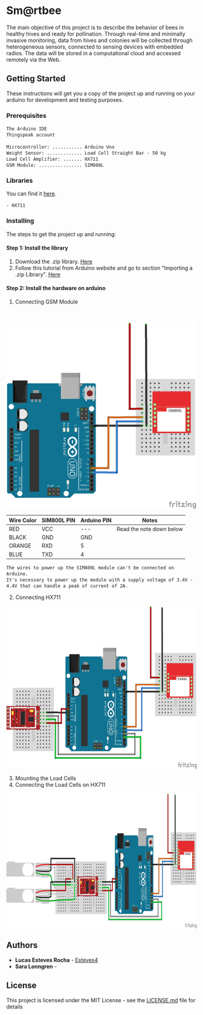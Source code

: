 # Sm@rtbee
The main objective of this project is to describe the behavior of bees in healthy hives and ready for pollination. Through real-time and minimally invasive monitoring, data from hives and colonies will be collected through heterogeneous sensors, connected to sensing devices with embedded radios. The data will be stored in a computational cloud and accessed remotely via the Web.

## Getting Started

These instructions will get you a copy of the project up and running on your arduino for development and testing purposes.

### Prerequisites

```
The Arduino IDE
Thingspeak account

Microcontroller: ........... Arduino Uno
Weight Sensor: ............. Load Cell Straight Bar - 50 kg
Load Cell Amplifier: ....... HX711
GSM Module: ................ SIM800L
```

### Libraries

You can find it [here](Bibliotecas).
```
- HX711
```

### Installing

The steps to get the project up and running:

#### Step 1: Install the library

   1. Download the .zip library. [Here](Bibliotecas)
   2. Follow this tutorial from Arduino website and go to section "Importing a .zip Library". [Here](https://www.arduino.cc/en/Guide/Libraries)

#### Step 2: Install the hardware on arduino

   1. Connecting GSM Module
   
   <p align="center">
      <img width="500" height="492" src="img/Scale_1.jpg">
   </p>
   
   | Wire Color  | SIM800L PIN | Arduino PIN | Notes |
   | ------------- | ------------- | ------------- |------------- |
   | RED  | VCC | --- | Read the note down below |
   | BLACK  | GND  | GND  |
   | ORANGE  | RXD  | 5 |
   | BLUE  | TXD | 4  |
   
   ```
   The wires to power up the SIM800L module can't be connected on Arduino. 
   It's necessary to power up the module with a supply voltage of 3.4V - 4.4V that can handle a peak of current of 2A.
   ```
   
   2. Connecting HX711
   
   <p align="center">
      <img width="600" height="429" src="img/Scale_2.jpg">
   </p>
   
   3. Mounting the Load Cells
   4. Connecting the Load Cells on HX711
   
   <p align="center">
      <img width="800" height="356" src="img/Scale_3.jpg">
   </p>

## Authors

* **Lucas Esteves Rocha** - [Esteves4](https://github.com/Esteves4)
* **Sara Lonngren**  -

## License

This project is licensed under the MIT License - see the [LICENSE.md](../LICENSE) file for details
